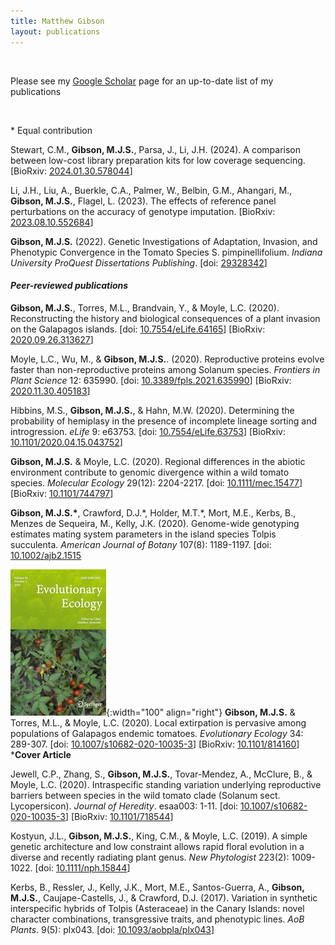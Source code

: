 ```yaml
---
title: Matthew Gibson
layout: publications
---
```

<br>

Please see my <a href="https://scholar.google.com/citations?user=EmLgNEEAAAAJ&hl=en">Google Scholar</a> page for an up-to-date list of my publications

<br>


\* Equal contribution

Stewart, C.M., **Gibson, M.J.S.**, Parsa, J., Li, J.H. (2024). A comparison between low-cost library preparation kits for low coverage sequencing. [BioRxiv: <a href="https://doi.org/10.1101/2024.01.30.578044">2024.01.30.578044</a>]

Li, J.H., Liu, A., Buerkle, C.A., Palmer, W., Belbin, G.M., Ahangari, M., **Gibson, M.J.S.**, Flagel, L. (2023). The effects of reference panel perturbations on the accuracy of genotype imputation. [BioRxiv: <a href="https://doi.org/10.1101/2023.08.10.552684">2023.08.10.552684</a>]

**Gibson, M.J.S.** (2022). Genetic Investigations of Adaptation, Invasion, and Phenotypic Convergence in the Tomato Species S. pimpinellifolium. *Indiana University ProQuest Dissertations Publishing*. [doi: <a href="https://www.proquest.com/openview/57752be2bc41ac57911d2711fe0f501a/1?pq-origsite=gscholar&cbl=18750&diss=y">29328342</a>]

#### *Peer-reviewed publications*

**Gibson, M.J.S.**, Torres, M.L., Brandvain, Y., & Moyle, L.C. (2020). Reconstructing the history and biological consequences of a plant invasion on the Galapagos islands. [doi: <a href="https://elifesciences.org/articles/64165">10.7554/eLife.64165</a>] [BioRxiv: <a href="https://doi.org/10.1101/2020.09.26.313627">2020.09.26.313627</a>]

Moyle, L.C., Wu, M., & **Gibson, M.J.S.**. (2020). Reproductive proteins evolve faster than non-reproductive proteins among Solanum species. *Frontiers in Plant Science* 12: 635990. [doi: <a href="https://doi.org/10.3389/fpls.2021.635990">10.3389/fpls.2021.635990</a>] [BioRxiv: <a href="https://doi.org/10.1101/2020.11.30.405183">2020.11.30.405183</a>]

Hibbins, M.S., **Gibson, M.J.S.**, & Hahn, M.W. (2020). Determining the probability of hemiplasy in the presence of incomplete lineage sorting and introgression. *eLife* 9: e63753. [doi: <a href="https://doi.org/10.7554/eLife.63753">10.7554/eLife.63753</a>] [BioRxiv: <a href="https://doi.org/10.1101/2020.04.15.043752 ">10.1101/2020.04.15.043752</a>]

**Gibson, M.J.S.** & Moyle, L.C. (2020). Regional differences in the abiotic environment contribute to genomic divergence within a wild tomato species. *Molecular Ecology* 29(12): 2204-2217. [doi: <a href="https://doi.org/10.1111/mec.15477">10.1111/mec.15477</a>] [BioRxiv: <a href="https://doi.org/10.1101/744797">10.1101/744797</a>]

**Gibson, M.J.S.\***, Crawford, D.J.\*, Holder, M.T.\*, Mort, M.E., Kerbs, B., Menzes de Sequeira, M., Kelly, J.K. (2020). Genome-wide genotyping estimates mating system parameters in the island species Tolpis succulenta. *American Journal of Botany* 107(8): 1189-1197. [doi: <a href="https://doi.org/10.1002/ajb2.1515">10.1002/ajb2.1515</a>

![EVEC 2020 Cover](AboutPageAssets/images/cover_evec_2020.png){:width="100" align="right"}
**Gibson, M.J.S.** & Torres, M.L., & Moyle, L.C. (2020). Local extirpation is pervasive among populations of Galapagos endemic tomatoes. *Evolutionary Ecology* 34: 289-307. [doi: <a href="https://doi.org/10.1007/s10682-020-10035-3">10.1007/s10682-020-10035-3</a>]  [BioRxiv: <a href="https://doi.org/10.1101/814160">10.1101/814160</a>] \***Cover Article**

Jewell, C.P., Zhang, S., **Gibson, M.J.S.**, Tovar-Mendez, A., McClure, B., & Moyle, L.C. (2020). Intraspecific standing variation underlying reproductive barriers between species in the wild tomato clade (Solanum sect. Lycopersicon). *Journal of Heredity*. esaa003: 1-11. [doi: <a href="https://doi.org/10.1093/jhered/esaa003">10.1007/s10682-020-10035-3</a>]  [BioRxiv: <a href="https://doi.org/10.1101/718544">10.1101/718544</a>]

Kostyun, J.L., **Gibson, M.J.S.**, King, C.M., & Moyle, L.C. (2019). A simple genetic architecture and low constraint allows rapid floral evolution in a diverse and recently radiating plant genus. *New Phytologist* 223(2): 1009-1022. [doi: <a href="https://doi.org/10.1111/nph.15844">10.1111/nph.15844</a>]

Kerbs, B., Ressler, J., Kelly, J.K., Mort, M.E., Santos-Guerra, A., **Gibson, M.J.S.**, Caujape-Castells, J., & Crawford, D.J. (2017). Variation in synthetic interspecific hybrids of Tolpis (Asteraceae) in the Canary Islands: novel character combinations, transgressive traits, and phenotypic lines. *AoB Plants*. 9(5): plx043. [doi: <a href="https://doi.org/10.1093/aobpla/plx043">10.1093/aobpla/plx043</a>]
